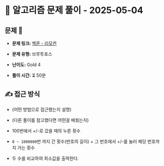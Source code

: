 # 📝 알고리즘 문제 풀이 - 2025-05-04

## 문제 📖

- **문제 링크:** [백준 - 리모컨](https://www.acmicpc.net/problem/1107)

- **문제 유형:** 브루투포스

- **난이도:** Gold 4

- **풀이 시간:** ⏳ 50분

## ✍ 접근 방식

- (어떤 방법으로 접근했는지 설명)

- (다른 풀이를 참고했다면 어떤걸 배웠는지)

- 100번에서 +/-로 갔을 때의 누른 횟수
- `0 ~ 1000000`번 까지 간 횟수(번호의 길이) + 그 번호에서 +/-를 눌러 해당 번호까지 가는 횟수
- 두 수를 비교하여 최소값을 출력한다.
